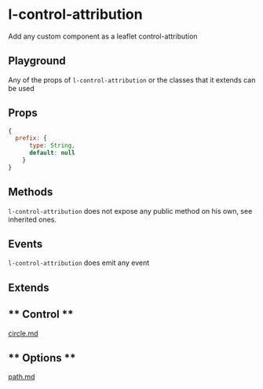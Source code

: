 # l-control-attribution

Add any custom component as a leaflet control-attribution

## Playground
Any of the props of `l-control-attribution` or the classes that it extends can be used

<vuep template="#control-attribution-example"></vuep>


<script v-pre type="text/x-template" id="control-attribution-example">

<template>
  <l-map style="height: 100%; width: 100%" :zoom="zoom" :center="center">
    <l-tile-layer :url="url"></l-tile-layer>
    <l-control-attribution position="topright" prefix="A custom prefix" >
    </l-control-attribution>
  </l-map>
</template>

<script>

Vue.component('l-map', Vue2Leaflet.LMap)
Vue.component('l-tile-layer', Vue2Leaflet.LTileLayer)
Vue.component('l-control-attribution', Vue2Leaflet.LControlAttribution)

export default {
  data () {
    return {
      url: 'http://{s}.tile.osm.org/{z}/{x}/{y}.png',
      zoom: 8,
      center: [47.313220, -1.319482]
    };
  }
}
</script>
</script>

## Props

```js
{
  prefix: {
      type: String,
      default: null
    }
}
```

## Methods

`l-control-attribution` does not expose any public method on his own, see inherited ones.

## Events

`l-control-attribution` does emit any event

## Extends

<!-- tabs:start -->

## ** Control **

[circle.md](../../mixins/control.md ':include')

## ** Options **

[path.md](../../mixins/options.md ':include')

<!-- tabs:end -->